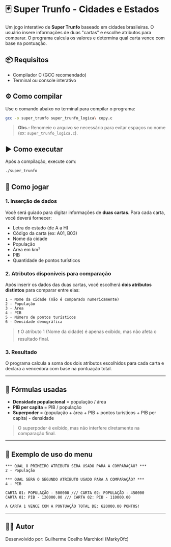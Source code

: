# 🃏 Super Trunfo - Cidades e Estados

Um jogo interativo de **Super Trunfo** baseado em cidades brasileiras. O usuário insere informações de duas "cartas" e escolhe atributos para comparar. O programa calcula os valores e determina qual carta vence com base na pontuação.

## 📦 Requisitos

- Compilador C (GCC recomendado)
- Terminal ou console interativo

## ⚙️ Como compilar

Use o comando abaixo no terminal para compilar o programa:

```bash
gcc -o super_trunfo super_trunfo_logica\ copy.c
```

> **Obs.:** Renomeie o arquivo se necessário para evitar espaços no nome (ex: `super_trunfo_logica.c`).

## ▶️ Como executar

Após a compilação, execute com:

```bash
./super_trunfo
```

## 📝 Como jogar

### 1. Inserção de dados
Você será guiado para digitar informações de **duas cartas**. Para cada carta, você deverá fornecer:

- Letra do estado (de A a H)
- Código da carta (ex: A01, B03)
- Nome da cidade
- População
- Área em km²
- PIB
- Quantidade de pontos turísticos

### 2. Atributos disponíveis para comparação

Após inserir os dados das duas cartas, você escolherá **dois atributos distintos** para comparar entre elas:

```
1 - Nome da cidade (não é comparado numericamente)
2 - População
3 - Área
4 - PIB
5 - Número de pontos turísticos
6 - Densidade demográfica
```

> ❗ O atributo 1 (Nome da cidade) é apenas exibido, mas não afeta o resultado final.

### 3. Resultado

O programa calcula a soma dos dois atributos escolhidos para cada carta e declara a vencedora com base na pontuação total.

---

## 🧮 Fórmulas usadas

- **Densidade populacional** = população / área  
- **PIB per capita** = PIB / população  
- **Superpoder** = (população + área + PIB + pontos turísticos + PIB per capita) - densidade

> O superpoder é exibido, mas não interfere diretamente na comparação final.

---

## 📌 Exemplo de uso do menu

```
*** QUAL O PRIMEIRO ATRIBUTO SERÁ USADO PARA A COMPARAÇÃO? ***
2 - População

*** QUAL SERÁ O SEGUNDO ATRIBUTO USADO PARA A COMPARAÇÃO? ***
4 - PIB

CARTA 01: POPULAÇÃO - 500000 /// CARTA 02: POPULAÇÃO - 450000
CARTA 01: PIB - 120000.00 /// CARTA 02: PIB - 110000.00

A CARTA 1 VENCE COM A PONTUAÇÃO TOTAL DE: 620000.00 PONTOS!
```

---

## 👨‍💻 Autor

Desenvolvido por: Guilherme Coelho Marchiori (MarkyOfc)
